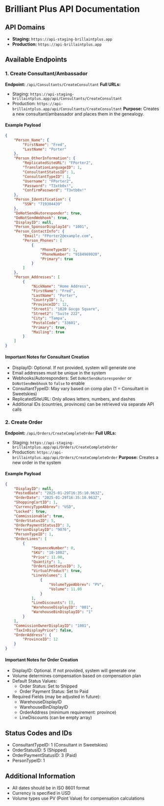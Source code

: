 # Brilliant Plus API Documentation

## API Domains
- **Staging:** `https://api-staging-brillaintplus.app`
- **Production:** `https://api-brillaintplus.app`

## Available Endpoints

### 1. Create Consultant/Ambassador
**Endpoint:** `/api/Consultants/CreateConsultant`
**Full URLs:**
- Staging: `https://api-staging-brillaintplus.app/api/Consultants/CreateConsultant`
- Production: `https://api-brillaintplus.app/api/Consultants/CreateConsultant`
**Purpose:** Creates a new consultant/ambassador and places them in the genealogy.

#### Example Payload
```json
{
    "Person_Name": {
        "FirstName": "Fred",
        "LastName": "Porter"
    },
    "Person_OtherInformation": {
        "ReplicatedSiteURL": "FPorter2",
        "TranslationLanguageID": 1,
        "ConsultantStatusID": 1,
        "ConsultantTypeID": 1,
        "Username": "FPorter2",
        "Password": "T3xtb0x!",
        "ConfirmPassword": "T3xtb0x!"
    },
    "Person_Identification": {
        "SSN": "719304439"
    },
    "DoNotSendAutoresponder": true,
    "DoNotSendWebhook": true,
    "DisplayID": null,
    "Person_SponsorDisplayId": "1001",
    "Person_ContactInfo": {
        "Email": "FPorter2@example.com",
        "Person_Phones": [
            {
                "PhoneTypeID": 1,
                "PhoneNumber": "9184969920",
                "Primary": true
            }
        ]
    },
    "Person_Addresses": [
        {
            "NickName": "Home Address",
            "FirstName": "Fred",
            "LastName": "Porter",
            "CountryID": 1,
            "ProvinceID": 12,
            "Street1": "1820 Gocgo Square",
            "Street2": "Suite 222",
            "City": "Tampa",
            "PostalCode": "33601",
            "Primary": true,
            "Mailing": true
        }
    ]
}
```

#### Important Notes for Consultant Creation
- DisplayID: Optional. If not provided, system will generate one
- Email addresses must be unique in the system
- Webhooks/Autoresponders: Set `DoNotSendAutoresponder` or `DoNotSendWebhook` to `false` to enable
- ConsultantTypeID: May vary based on comp plan (1 = Consultant in Sweetskies)
- ReplicatedSiteURL: Only allows letters, numbers, and dashes
- Additional IDs (countries, provinces) can be retrieved via separate API calls

### 2. Create Order
**Endpoint:** `/api/Orders/CreateCompleteOrder`
**Full URLs:**
- Staging: `https://api-staging-brillaintplus.app/api/Orders/CreateCompleteOrder`
- Production: `https://api-brillaintplus.app/api/Orders/CreateCompleteOrder`
**Purpose:** Creates a new order in the system

#### Example Payload
```json
{
    "DisplayID": null,
    "PostedDate": "2025-01-29T16:35:10.963Z",
    "OrderDate": "2025-01-29T16:35:10.963Z",
    "ShoppingCartID": 1,
    "CurrencyTypeAbbrev": "USD",
    "Locked": true,
    "Commissionable": true,
    "OrderStatusID": 5,
    "OrderPaymentStatusID": 3,
    "PersonDisplayID": "9076",
    "PersonTypeID": 1,
    "OrderLines": [
        {
            "SequenceNumber": 0,
            "SKU": "10-1002",
            "Price": 11.00,
            "Quantity": 1,
            "OrderLineStatusID": 3,
            "VirtualProduct": true,
            "LineVolumes": [
                {
                    "VolumeTypeAbbrev": "PV",
                    "Volume": 11.00
                }
            ],
            "LineDiscounts": [],
            "WarehouseDisplayID": "001",
            "WarehouseBinDisplayID": "1"
        }
    ],
    "CommissionOwnerDisplayID": "1001",
    "TaxInDisplayPrice": false,
    "OrderAddress": {
        "ProvinceID": 12
    }
}
```

#### Important Notes for Order Creation
- DisplayID: Optional. If not provided, system will generate one
- Volume determines compensation based on compensation plan
- Default Status Values:
  - Order Status: Set to Shipped
  - Order Payment Status: Set to Paid
- Required Fields (may be adjusted in future):
  - WarehouseDisplayID
  - WarehouseBinDisplayID
  - OrderAddress (minimum requirement: province)
  - LineDiscounts (can be empty array)

## Status Codes and IDs
- ConsultantTypeID: 1 (Consultant in Sweetskies)
- OrderStatusID: 5 (Shipped)
- OrderPaymentStatusID: 3 (Paid)
- PersonTypeID: 1

## Additional Information
- All dates should be in ISO 8601 format
- Currency is specified in USD
- Volume types use PV (Point Value) for compensation calculations 